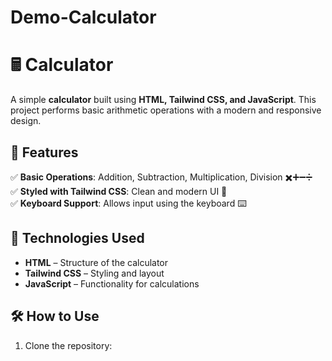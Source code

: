 # Demo-Calculator
 
# 🖩 Calculator    

A simple **calculator** built using **HTML, Tailwind CSS, and JavaScript**. This project performs basic arithmetic operations with a modern and responsive design.  

## 🚀 Features   
✅ **Basic Operations**: Addition, Subtraction, Multiplication, Division ✖️➕➖➗  
✅ **Styled with Tailwind CSS**: Clean and modern UI 🎨  
✅ **Keyboard Support**: Allows input using the keyboard ⌨️  

## 📂 Technologies Used  
- **HTML** – Structure of the calculator  
- **Tailwind CSS** – Styling and layout  
- **JavaScript** – Functionality for calculations  


## 🛠️ How to Use  
1. Clone the repository:  
   
